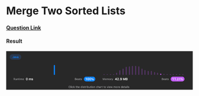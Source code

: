 # Merge Two Sorted Lists

#### [Question Link](https://leetcode.com/problems/merge-two-sorted-lists/)

#### Result
![result](Result.png)